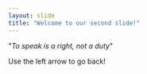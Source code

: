 ```yaml
---
layout: slide
title: "Welcome to our second slide!"
---
```

"*To speak is a right, not a duty*"

Use the left arrow to go back!
